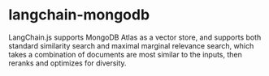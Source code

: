 # langchain-mongodb
LangChain.js supports MongoDB Atlas as a vector store, and supports both standard similarity search and maximal marginal relevance search, which takes a combination of documents are most similar to the inputs, then reranks and optimizes for diversity.
